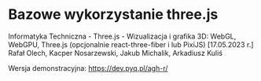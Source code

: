 # Bazowe wykorzystanie three.js
Informatyka Techniczna - Three.js - Wizualizacja i grafika 3D: WebGL, WebGPU, Three.js (opcjonalnie react-three-fiber i lub PixiJS) [17.05.2023 r.]
Rafał Olech, Kacper Nosarzewski, Jakub Michalik, Arkadiusz Kuliś

Wersja demonstracyjna:
https://dev.pyq.pl/agh-r/
